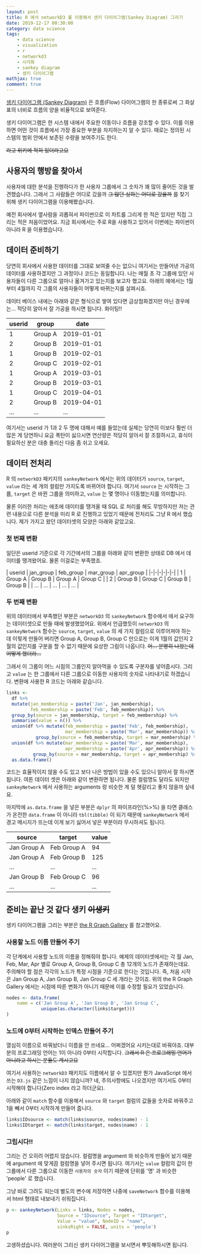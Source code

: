 ```yaml
---
layout: post
title: R 에서 networkD3 를 이용해서 샌키 다이어그램(Sankey Diagram) 그리기
date: 2019-12-17 00:30:00
category: data science
tags:
    - data science
    - visualization
    - r
    - networkd3
    - 시각화
    - sankey diagram
    - 생키 다이어그램
mathjax: true
comment: true
---
```


[생키 다이어그램 (Sankey Diagram)](https://en.wikipedia.org/wiki/Sankey_diagram) 은 흐름(Flow) 다이어그램의 한 종류로써 그 화살표의 너비로 흐름의 양을 비율적으로 보여준다.

생키 다이어그램은 한 시스템 내에서 주요한 이동이나 흐름을 강조할 수 있다. 이를 이용하면 어떤 것이 흐름에서 가장 중요한 부분을 차지하는지 알 수 있다. 때로는 정의된 시스템의 범위 안에서 보존된 수량을 보여주기도 한다.

~~라고 위키에 적혀 있더라고요~~

## 사용자의 행방을 찾아서

사용자에 대한 분석을 진행하다가 한 사용자 그룹에서 그 숫자가 꽤 많이 줄어든 것을 발견했습니다. 그래서 그 사람들은 어디로 갔을까 ~~그 많던 싱하는 어디로 갔을까~~ 를 찾기 위해 생키 다이어그램을 이용해봤습니다.

예전 회사에서 옆사람을 괴롭혀서 파이썬으로 이 차트를 그리게 한 적은 있지만 직접 그리는 적은 처음이었어요. 지금 회사에서는 주로 R을 사용하고 있어서 이번에는 파이썬이 아니라 R 을 이용했습니다.

## 데이터 준비하기

당연히 회사에서 사용한 데이터를 그대로 보여줄 수는 없으니 여기서는 만들어낸 가공의 데이터를 사용하겠지만 그 과정이나 코드는 동일합니다. 나는 매월 초 각 그룹에 있던 사용자들이 다른 그룹으로 얼마나 옮겨가고 있는지를 보고자 했고요. 아래의 예에서는 1월부터 4월까지 각 그룹의 사용자들이 어떻게 바뀌는지를 살펴시죠.

데이터 베이스 내에는 아래와 같은 형식으로 쌓여 있다면 금상첨화겠지만 아닌 경우에는... 적당히 알아서 잘 가공을 하시면 됩니다. 화이팅!!

| userid | group | date |
|-|-|-|
| 1 | Group A | 2019-01-01 |
| 2 | Group B | 2019-01-01 |
| 1 | Group B | 2019-02-01 |
| 2 | Group C | 2019-02-01 |
| 1 | Group A | 2019-03-01 |
| 2 | Group B | 2019-03-01 |
| 1 | Group C | 2019-04-01 |
| 2 | Group B | 2019-04-01 |
| ...| ... | ... |

여기서는 userid 가 1과 2 두 명에 대해서 예를 들었는데 실제는 당연히 이보다 훨씬 더 많은 게 당연하니 요금 폭탄이 싫으시면 연산량은 적당히 알아서 잘 조절하시고, 휴식이 필요하신 분은 대충 돌리신 다음 좀 쉬고 오세요.

## 데이터 전처리

R 의 `networkD3` 패키지의 `sankeyNetwork` 에서는 위의 데이터가 `source`, `target`, `value` 라는 세 개의 컬럼만 가지도록 바뀌어야 합니다. 여기서 `source` 는 시작하는 그룹, `target` 은 바뀐 그룹을 의미하고, `value` 는 몇 명이나 이동했는지를 의미합니다.

물론 이러한 처리는 애초에 데이터를 땡겨올 때 SQL 로 처리를 해도 무방하지만 저는 관련 내용으로 다른 분석을 미리 R 로 진행하고 있었기 때문에 전처리도 그냥 R 에서 했습니다. 제가 가지고 왔던 데이터셋의 모양은 아래와 같았고요.

### 첫 번째 변환

일단은 userid 기준으로 각 기간에서의 그룹을 아래와 같이 변환한 상태로 DB 에서 데이터를 땡겨왔어요. 물론 이걸로는 부족했죠.

| userid | jan_group | feb_group | mar_group | apr_group |
|-|-|-|-|-|-|
| 1 | Group A | Group B | Group A | Group C |
| 2 | Group B | Group C | Group B | Group B |
| ... | ... | ... | ... | ... |

### 두 번째 변환

위의 데이터에서 부족했던 부분은 `networkD3` 의 `sankeyNetwork` 함수에서 에서 요구하는 데이터셋으로 만들 때에 발생했었어요. 위에서 언급했듯이 `networkD3` 의 `sankeyNetwork` 함수는 `source`, `target`, `value` 의 세 가지 컬럼으로 이루어져야 하는데 이렇게 만들어 버리면 Group A, Group B, Group C 만으로는 이게 1월의 값인지 2월의 값인지를 구분을 할 수 없기 때문에 요상한 그림이 나옵니다. ~~어... 분명히 나왔는데 어떻게 했더라...~~

그래서 이 그룹이 어느 시점의 그룹인지 알아먹을 수 있도록 구분자를 넣어줍시다. 그리고 `value` 는 한 그룹에서 다른 그룹으로 이동한 사용자의 숫자로 나타내기로 하겠습니다. 변환에 사용한 R 코드는 아래와 같습니다.

```r
links <-
  df %>%
  mutate(jan_membership = paste('Jan', jan_membership),
         feb_membership = paste('Feb', feb_membership)) %>%
  group_by(source = jan_membership, target = feb_membership) %>%
  summarise(value = n()) %>%
  union(df %>% mutate(feb_membership = paste('Feb', feb_membership),
                      mar_membership = paste('Mar', mar_membership)) %>%
           group_by(source = feb_membership, target = mar_membership) %>% summarise(value = n())) %>%
  union(df %>% mutate(mar_membership = paste('Mar', mar_membership),
                      apr_membership = paste('Apr', apr_membership)) %>%
          group_by(source = mar_membership, target = apr_membership) %>% summarise(value = n())) %>%
  as.data.frame()
```

코드는 효율적이지 않을 수도 있고 보다 나은 방법이 있을 수도 있으니 알아서 잘 하시면 됩니다. 여튼 데이터 셋은 아래와 같이 변환하면 됩니다. 물론 컬럼명도 달라도 되지만 `sankeyNetwork` 에서 사용하는 arguments 랑 비슷한 게 덜 헷갈리고 좋지 않을까 싶네요.

마지막에 `as.data.frame` 을 넣은 부분은 `dplyr` 의 파이프라인(%>%) 을 타면 클래스가 온전한 `data.frame` 이 아니라 `tbl(tibble)` 이 되기 때문에 `sankeyNetwork` 에서 경고 메시지가 뜨는데 이게 보기 싫어서 넣은 부분이라 무시하셔도 됩니다.

| source | target | value |
|-|-|-|
| Jan Group A | Feb Group A | 94 |
| Jan Group A | Feb Group B | 125 |
| ... | ... | ... |
| Jan Group B | Feb Group C | 96 |
| ... | ... | ... |

## 준비는 끝난 것 같다 생키 ~~이생키~~

생키 다이어그램을 그리는 부분은 [the R Graph Gallery](https://www.r-graph-gallery.com/sankey-diagram.html) 를 참고했어요.

### 사용할 노드 이름 만들어 주기

각 단계에서 사용할 노드의 이름을 정해줘야 합니다. 예제의 데이터셋에서는 각 월 Jan, Feb, Mar, Apr 별로 Group A, Group B, Group C 총 12개의 노드가 존재하는데요. 주의해야 할 점은 각각의 노드가 특정 시점을 기준으로 한다는 것입니다. 즉, 처음 시작은 Jan Group A, Jan Group B, Jan Group C 세 개라는 것이죠. 위의 the R Graph Gallery 에서는 시점에 따른 변화가 아니기 때문에 이를 수정할 필요가 있었습니다.

```r
nodes <- data.frame(
    name = c('Jan Group A', 'Jan Group B', 'Jan Group C',
             unique(as.character(links$target)))
)
```

### 노드에 0부터 시작하는 인덱스 만들어 주기

열심히 이름으로 바꿔놨더니 이름을 안 쓰네요... 어쩌겠어요 시키는대로 바꿔야죠. 대부분의 프로그래밍 언어는 1이 아니라 0부터 시작합니다. ~~그래서 R 은 프로그래밍 언어가 아니라고 하시는 분들도 계시고요~~

여기서 사용하는 `networkD3` 패키지도 이름에서 알 수 있겠지만 뭔가 JavaScript 에서 쓰는 `D3.js` 같은 느낌이 나지 않습니까? 네, 주의사항에도 나오겠지만 여기서도 0부터 시작해야 합니다(Zero index 라고 하더군요).

아래와 같이 `match` 함수를 이용해서 `source` 와 `target` 컬럼의 값들을 숫자로 바꿔주고 1을 빼서 0부터 시작하게 만들어 줍니다.

```r
links$IDsource <- match(links$source, nodes$name) - 1
links$IDtarget <- match(links$target, nodes$name) - 1

```

### 그립시다!!

그리는 건 오히려 어렵지 않습니다. 컬럼명을 argument 와 비슷하게 만들어 놨기 때문에 argument 에 맞게끔 컬럼명을 넣어 주시면 됩니다. 여기서는 `value` 컬럼의 값이 한 그룹에서 다른 그룹으로 이동한 `사용자의 숫자` 이기 때문에 단위를 '명' 과 비슷한 'people' 로 했습니다.

그냥 바로 그려도 되는데 별도의 변수에 저장하면 나중에 `saveNetwork` 함수를 이용해서 html 형태로 내보내기 쉬워집니다.

```r
p <- sankeyNetwork(Links = links, Nodes = nodes,
                   Source = "IDsource", Target = "IDtarget",
                   Value = "value", NodeID = "name",
                   sinksRight = FALSE, units = 'people')
p

```

고생하셨습니다. 여러분이 그리신 생키 다이어그램을 보시면서 뿌듯해하시면 됩니다.
